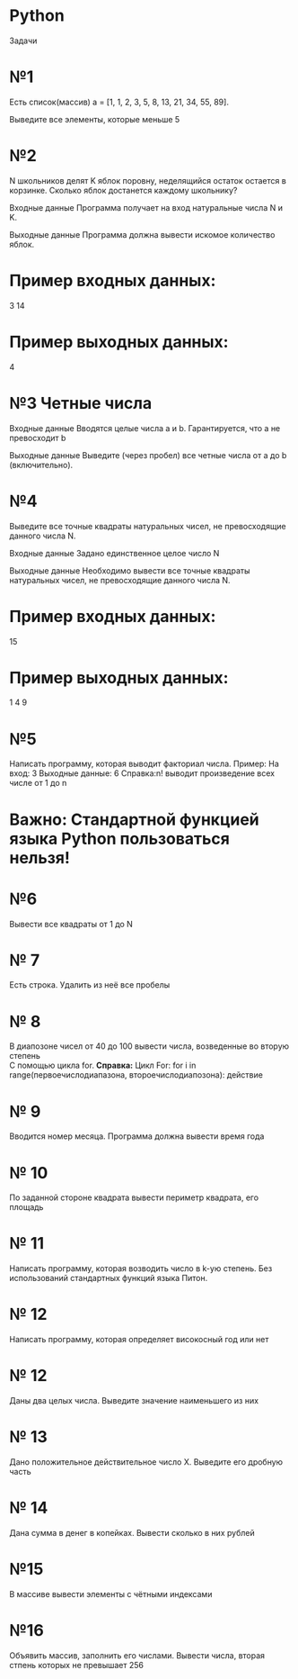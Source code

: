 # Python

 Задачи

# №1
Есть список(массив) a = [1, 1, 2, 3, 5, 8, 13, 21, 34, 55, 89].

Выведите все элементы, которые меньше 5

# №2
N школьников делят K яблок поровну, неделящийся остаток остается в корзинке. Сколько яблок достанется каждому школьнику?

Входные данные
Программа получает на вход натуральные числа N и K.

Выходные данные
Программа должна вывести искомое количество яблок.
# Пример входных данных:
3
14
# Пример выходных данных:
4

# №3 Четные числа
Входные данные
Вводятся целые числа a и b. Гарантируется, что a не превосходит b

Выходные данные
Выведите (через пробел) все четные числа от a до b (включительно).

# №4
Выведите все точные квадраты натуральных чисел, не превосходящие данного числа N.

Входные данные
Задано единственное целое число N

Выходные данные
Необходимо вывести  все точные квадраты натуральных чисел, не превосходящие данного числа N.
# Пример входных данных:
15
# Пример выходных данных:
1
4
9

# №5
Написать программу, которая выводит факториал числа.
Пример:
На вход: 3
Выходные данные: 6
Справка:n!  выводит произведение всех числе от 1 до n
# Важно: Стандартной функцией языка Python пользоваться нельзя!
# №6
Вывести все квадраты  от 1 до N
# № 7  
Есть строка. Удалить из неё все пробелы  
# № 8
В диапозоне чисел от 40 до 100 вывести числа, возведенные во вторую степень  
С помощью цикла for.
**Справка:**
Цикл For:
for i in range(первоечислодиапазона, второечислодиапозона):
   действие
# № 9  
Вводится номер месяца. Программа должна вывести время года  
# № 10  
По заданной стороне квадрата вывести периметр квадрата, его площадь  
# № 11  
Написать программу, которая возводить число в k-ую степень. Без использований стандартных функций языка Питон.  
# № 12  
Написать программу, которая определяет високосный год или нет
# № 12  
Даны два целых числа. Выведите значение наименьшего из них
# № 13  
Дано положительное действительное число X. Выведите его дробную часть  
# № 14  
Дана сумма в денег в копейках. Вывести сколько в них рублей
# №15  
В массиве вывести элементы с чётными индексами  
# №16  
Объявить массив, заполнить его числами. Вывести числа, вторая стпень которых не превышает 256
